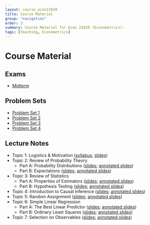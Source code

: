 ```yaml
---
layout: course_econ21020
title: Course Material
group: "navigation"
order: 3
summary: Course Material for Econ 21020 (Econometrics).
tags: [Teaching, Econometrics]
---
```


# Course Material

## Exams
- [Midterm](/assets/teaching/Spring2022-Econ-21020/Econ_21020_midterm.pdf)

## Problem Sets
- [Problem Set 1](/assets/teaching/Spring2022-Econ-21020/Econ_21020_pset1.pdf)
- [Problem Set 2](/assets/teaching/Spring2022-Econ-21020/Econ_21020_pset2.pdf)
- [Problem Set 3](/assets/teaching/Spring2022-Econ-21020/Econ_21020_pset3.pdf)
- [Problem Set 4](/assets/teaching/Spring2022-Econ-21020/Econ_21020_pset4.pdf)

## Lecture Notes
- Topic 1: Logistics & Motivation ([syllabus](/assets/teaching/Spring2022-Econ-21020/Econ_21020_syllabus.pdf); [slides](/assets/teaching/Spring2022-Econ-21020/Econ_21020_lecture_1.pdf))
- Topic 2: Review of Probability Theory
    - Part A: Probability Distributions ([slides](/assets/teaching/Spring2022-Econ-21020/Econ_21020_lecture_2A.pdf); [annotated slides](/assets/teaching/Spring2022-Econ-21020/Econ_21020_lecture_2A_annotated.pdf))
    - Part B: Expectations ([slides](/assets/teaching/Spring2022-Econ-21020/Econ_21020_lecture_2B.pdf); [annotated slides](/assets/teaching/Spring2022-Econ-21020/Econ_21020_lecture_2B_annotated.pdf))
- Topic 3: Review of Statistics
    - Part A: Properties of Estimators ([slides](/assets/teaching/Spring2022-Econ-21020/Econ_21020_lecture_3A.pdf); [annotated slides](/assets/teaching/Spring2022-Econ-21020/Econ_21020_lecture_3A_annotated.pdf))
    - Part B: Hypothesis Testing ([slides](/assets/teaching/Spring2022-Econ-21020/Econ_21020_lecture_3B.pdf); [annotated slides](/assets/teaching/Spring2022-Econ-21020/Econ_21020_lecture_3B_annotated.pdf))
- Topic 4: Introduction to Causal Inference ([slides](/assets/teaching/Spring2022-Econ-21020/Econ_21020_lecture_4.pdf); [annotated slides](/assets/teaching/Spring2022-Econ-21020/Econ_21020_lecture_4_annotated.pdf))
- Topic 5: Random Assignment ([slides](/assets/teaching/Spring2022-Econ-21020/Econ_21020_lecture_5.pdf); [annotated slides](/assets/teaching/Spring2022-Econ-21020/Econ_21020_lecture_5_annotated.pdf))
- Topic 6: Simple Linear Regression
    - Part A: The Best Linear Predictor ([slides](/assets/teaching/Spring2022-Econ-21020/Econ_21020_lecture_6A.pdf); [annotated slides](/assets/teaching/Spring2022-Econ-21020/Econ_21020_lecture_6A_annotated.pdf))
    - Part B: Ordinary Least Squares ([slides](/assets/teaching/Spring2022-Econ-21020/Econ_21020_lecture_6B.pdf); [annotated slides](/assets/teaching/Spring2022-Econ-21020/Econ_21020_lecture_6B_annotated.pdf))
- Topic 7: Selection on Observables ([slides](/assets/teaching/Spring2022-Econ-21020/Econ_21020_lecture_7.pdf); [annotated slides](/assets/teaching/Spring2022-Econ-21020/Econ_21020_lecture_7_annotated.pdf))